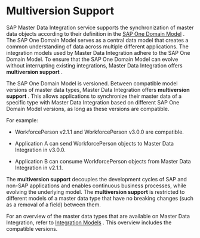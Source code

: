 <!-- loiofbf9114cc99b472888ca1e499c5408ab -->

# Multiversion Support

SAP Master Data Integration service supports the synchronization of master data objects according to their definition in the [SAP One Domain Model](https://help.sap.com/docs/SAP_ODM/ea7614c1cd0349e58d7f2b04b562d625/2aa15254bfac45a6970d26b6192093cc.html) . The SAP One Domain Model serves as a central data model that creates a common understanding of data across multiple different applications. The integration models used by Master Data Integration adhere to the SAP One Domain Model. To ensure that the SAP One Domain Model can evolve without interrupting existing integrations, Master Data Integration offers **multiversion support** .

The SAP One Domain Model is versioned. Between compatible model versions of master data types, Master Data Integration offers **multiversion support** . This allows applications to synchronize their master data of a specific type with Master Data Integration based on different SAP One Domain Model versions, as long as these versions are compatible.

For example:

-   WorkforcePerson v2.1.1 and WorkforcePerson v3.0.0 are compatible.

-   Application A can send WorkforcePerson objects to Master Data Integration in v3.0.0.

-   Application B can consume WorkforcePerson objects from Master Data Integration in v2.1.1.


The **multiversion support** decouples the development cycles of SAP and non-SAP applications and enables continuous business processes, while evolving the underlying model. The **multiversion support** is restricted to different models of a master data type that have no breaking changes \(such as a removal of a field\) between them.

For an overview of the master data types that are available on Master Data Integration, refer to [Integration Models](../about-this-service/integration-models-8882bf9.md) . This overview includes the compatible versions.

